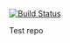 [![Build Status](https://dev.azure.com/alekseyusatov/testrepo/_apis/build/status/release?branchName=master)](https://dev.azure.com/alekseyusatov/testrepo/_build/latest?definitionId=17&branchName=master)

Test repo
